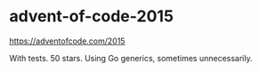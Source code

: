# advent-of-code-2015
https://adventofcode.com/2015

With tests. 50 stars.
Using Go generics, sometimes unnecessarily.
